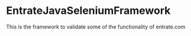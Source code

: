 # EntrateJavaSeleniumFramework
This is the framework to validate some of the functionality of entrate.com  
